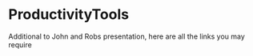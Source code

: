 # ProductivityTools
Additional to John and Robs presentation, here are all the links you may require
